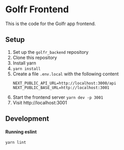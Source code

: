 # Golfr Frontend

This is the code for the Golfr app frontend.

## Setup

1. Set up the `golfr_backend` repository
2. Clone this repository
3. Install yarn
4. `yarn install`
5. Create a file `.env.local` with the following content
    ```
    NEXT_PUBLIC_API_URL=http://localhost:3000/api
    NEXT_PUBLIC_BASE_URL=http://localhost:3001
    ```
6. Start the frontend server `yarn dev -p 3001`
7. Visit http://localhost:3001

## Development
<!-- 
#### Running unit tests

`yarn test`
 -->
#### Running eslint

`yarn lint`
